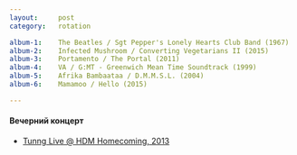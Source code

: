 ```yaml
---
layout:     post
category:   rotation

album-1:    The Beatles / Sgt Pepper's Lonely Hearts Club Band (1967)
album-2:    Infected Mushroom / Converting Vegetarians II (2015)
album-3:    Portamento / The Portal (2011)
album-4:    VA / G:MT - Greenwich Mean Time Soundtrack (1999)
album-5:    Afrika Bambaataa / D.M.M.S.L. (2004)
album-6:    Mamamoo / Hello (2015)

---
```


#### Вечерний концерт
- [Tunng Live @ HDM Homecoming, 2013](https://www.youtube.com/watch?v=gpLUedgsm74)

